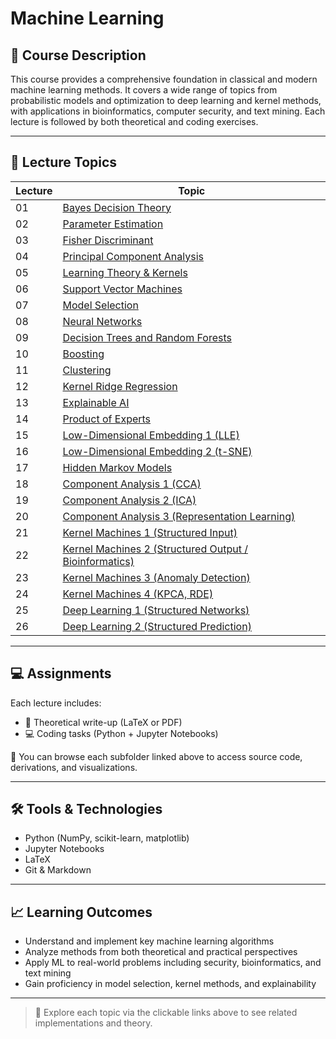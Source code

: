 # Machine Learning

## 🎯 Course Description

This course provides a comprehensive foundation in classical and modern machine learning methods. It covers a wide range of topics from probabilistic models and optimization to deep learning and kernel methods, with applications in bioinformatics, computer security, and text mining. Each lecture is followed by both theoretical and coding exercises.

---

## 🧠 Lecture Topics

| Lecture | Topic |
|---------|----------------------------------------------------------|
| 01 | [Bayes Decision Theory](./01-bayes-decision-theory) |
| 02 | [Parameter Estimation](./02-parameter-estimation) |
| 03 | [Fisher Discriminant](./03-fisher-discriminant) |
| 04 | [Principal Component Analysis](./04-pca) |
| 05 | [Learning Theory & Kernels](./05-learning-theory-kernels) |
| 06 | [Support Vector Machines](./06-svm) |
| 07 | [Model Selection](./07-model-selection) |
| 08 | [Neural Networks](./08-neural-networks) |
| 09 | [Decision Trees and Random Forests](./09-decision-trees-random-forests) |
| 10 | [Boosting](./10-boosting) |
| 11 | [Clustering](./11-clustering) |
| 12 | [Kernel Ridge Regression](./12-kernel-ridge-regression) |
| 13 | [Explainable AI](./13-explainable-ai) |
| 14 | [Product of Experts](./14-product-of-experts) |
| 15 | [Low-Dimensional Embedding 1 (LLE)](./15-lle) |
| 16 | [Low-Dimensional Embedding 2 (t-SNE)](./16-tsne) |
| 17 | [Hidden Markov Models](./21-hidden-markov-models) |
| 18 | [Component Analysis 1 (CCA)](./17-cca) |
| 19 | [Component Analysis 2 (ICA)](./18-ica) |
| 20 | [Component Analysis 3 (Representation Learning)](./19-representation-learning) |
| 21 | [Kernel Machines 1 (Structured Input)](./20-kernel-structured-input) |
| 22 | [Kernel Machines 2 (Structured Output / Bioinformatics)](./23-kernel-bioinformatics) |
| 23 | [Kernel Machines 3 (Anomaly Detection)](./24-anomaly-detection) |
| 24 | [Kernel Machines 4 (KPCA, RDE)](./25-kpca-rde) |
| 25 | [Deep Learning 1 (Structured Networks)](./22-deep-learning-structured-networks) |
| 26 | [Deep Learning 2 (Structured Prediction)](./26-deep-learning-structured-prediction) |

---

## 💻 Assignments

Each lecture includes:
- 📘 Theoretical write-up (LaTeX or PDF)
- 💻 Coding tasks (Python + Jupyter Notebooks)

📂 You can browse each subfolder linked above to access source code, derivations, and visualizations.

---

## 🛠️ Tools & Technologies

- Python (NumPy, scikit-learn, matplotlib)
- Jupyter Notebooks
- LaTeX
- Git & Markdown

---

## 📈 Learning Outcomes

- Understand and implement key machine learning algorithms
- Analyze methods from both theoretical and practical perspectives
- Apply ML to real-world problems including security, bioinformatics, and text mining
- Gain proficiency in model selection, kernel methods, and explainability

---

> 🧭 Explore each topic via the clickable links above to see related implementations and theory.
